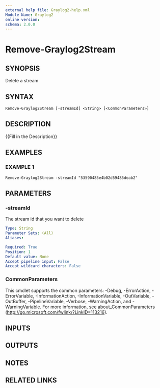 ```yaml
---
external help file: Graylog2-help.xml
Module Name: Graylog2
online version:
schema: 2.0.0
---
```


# Remove-Graylog2Stream

## SYNOPSIS
Delete a stream

## SYNTAX

```
Remove-Graylog2Stream [-streamId] <String> [<CommonParameters>]
```

## DESCRIPTION
{{Fill in the Description}}

## EXAMPLES

### EXAMPLE 1
```
Remove-Graylog2Stream -streamId "53590485e4b02d59485deab2"
```

## PARAMETERS

### -streamId
The stream id that you want to delete

```yaml
Type: String
Parameter Sets: (All)
Aliases:

Required: True
Position: 1
Default value: None
Accept pipeline input: False
Accept wildcard characters: False
```

### CommonParameters
This cmdlet supports the common parameters: -Debug, -ErrorAction, -ErrorVariable, -InformationAction, -InformationVariable, -OutVariable, -OutBuffer, -PipelineVariable, -Verbose, -WarningAction, and -WarningVariable.
For more information, see about_CommonParameters (http://go.microsoft.com/fwlink/?LinkID=113216).

## INPUTS

## OUTPUTS

## NOTES

## RELATED LINKS
